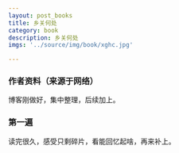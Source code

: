 ```yaml
---
layout: post_books
title: 乡关何处
category: book
description: 乡关何处
imgs: '../source/img/book/xghc.jpg'

---
```

### 作者资料（来源于网络）

博客刚做好，集中整理，后续加上。

### 第一遍

读完很久，感受只剩碎片，看能回忆起啥，再来补上。
 